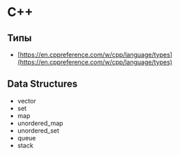 # C++

## Типы

* [https://en.cppreference.com/w/cpp/language/types](https://en.cppreference.com/w/cpp/language/types)

## Data Structures

- vector
- set
- map
- unordered_map
- unordered_set
- queue
- stack
